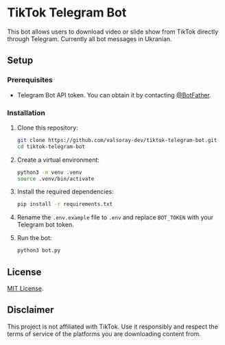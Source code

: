 # TikTok Telegram Bot

This bot allows users to download video or slide show from TikTok directly through Telegram. Currently all bot messages in Ukranian.

## Setup

### Prerequisites

- Telegram Bot API token. You can obtain it by contacting [@BotFather](https://t.me/botfather).

### Installation

1. Clone this repository:

    ```bash
    git clone https://github.com/valsoray-dev/tiktok-telegram-bot.git
    cd tiktok-telegram-bot
    ```

2. Create a virtual environment:

    ```bash
    python3 -m venv .venv
    source .venv/bin/activate
    ```

3. Install the required dependencies:

    ```bash
    pip install -r requirements.txt
    ```

4. Rename the `.env.example` file to `.env` and replace `BOT_TOKEN` with your Telegram bot token.

5. Run the bot:

    ```bash
    python3 bot.py
    ```

## License

[MIT License](LICENSE).

## Disclaimer

This project is not affiliated with TikTok. Use it responsibly and respect the terms of service of the platforms you are downloading content from.
